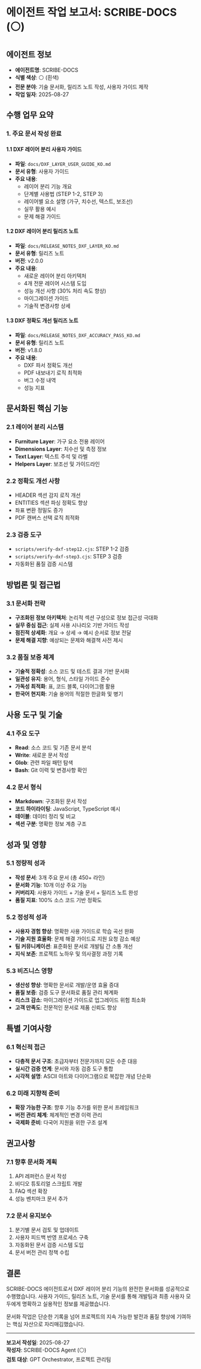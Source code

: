 # 에이전트 작업 보고서: SCRIBE-DOCS (⚪)

## 에이전트 정보
- **에이전트명**: SCRIBE-DOCS
- **식별 색상**: ⚪ (흰색)
- **전문 분야**: 기술 문서화, 릴리즈 노트 작성, 사용자 가이드 제작
- **작업 일자**: 2025-08-27

## 수행 업무 요약

### 1. 주요 문서 작성 완료

#### 1.1 DXF 레이어 분리 사용자 가이드
- **파일**: `docs/DXF_LAYER_USER_GUIDE_KO.md`
- **문서 유형**: 사용자 가이드
- **주요 내용**:
  - 레이어 분리 기능 개요
  - 단계별 사용법 (STEP 1-2, STEP 3)
  - 레이어별 요소 설명 (가구, 치수선, 텍스트, 보조선)
  - 실무 활용 예시
  - 문제 해결 가이드

#### 1.2 DXF 레이어 분리 릴리즈 노트
- **파일**: `docs/RELEASE_NOTES_DXF_LAYER_KO.md`
- **문서 유형**: 릴리즈 노트
- **버전**: v2.0.0
- **주요 내용**:
  - 새로운 레이어 분리 아키텍처
  - 4개 전문 레이어 시스템 도입
  - 성능 개선 사항 (30% 처리 속도 향상)
  - 마이그레이션 가이드
  - 기술적 변경사항 상세

#### 1.3 DXF 정확도 개선 릴리즈 노트
- **파일**: `docs/RELEASE_NOTES_DXF_ACCURACY_PASS_KO.md`
- **문서 유형**: 릴리즈 노트
- **버전**: v1.8.0
- **주요 내용**:
  - DXF 파서 정확도 개선
  - PDF 내보내기 로직 최적화
  - 버그 수정 내역
  - 성능 지표

## 문서화된 핵심 기능

### 2.1 레이어 분리 시스템
- **Furniture Layer**: 가구 요소 전용 레이어
- **Dimensions Layer**: 치수선 및 측정 정보
- **Text Layer**: 텍스트 주석 및 라벨
- **Helpers Layer**: 보조선 및 가이드라인

### 2.2 정확도 개선 사항
- HEADER 섹션 감지 로직 개선
- ENTITIES 섹션 파싱 정확도 향상
- 좌표 변환 정밀도 증가
- PDF 캔버스 선택 로직 최적화

### 2.3 검증 도구
- `scripts/verify-dxf-step12.cjs`: STEP 1-2 검증
- `scripts/verify-dxf-step3.cjs`: STEP 3 검증
- 자동화된 품질 검증 시스템

## 방법론 및 접근법

### 3.1 문서화 전략
- **구조화된 정보 아키텍처**: 논리적 섹션 구성으로 정보 접근성 극대화
- **실무 중심 접근**: 실제 사용 시나리오 기반 가이드 작성
- **점진적 상세화**: 개요 → 상세 → 예시 순서로 정보 전달
- **문제 해결 지향**: 예상되는 문제와 해결책 사전 제시

### 3.2 품질 보증 체계
- **기술적 정확성**: 소스 코드 및 테스트 결과 기반 문서화
- **일관성 유지**: 용어, 형식, 스타일 가이드 준수
- **가독성 최적화**: 표, 코드 블록, 다이어그램 활용
- **한국어 현지화**: 기술 용어의 적절한 한글화 및 병기

## 사용 도구 및 기술

### 4.1 주요 도구
- **Read**: 소스 코드 및 기존 문서 분석
- **Write**: 새로운 문서 작성
- **Glob**: 관련 파일 패턴 탐색
- **Bash**: Git 이력 및 변경사항 확인

### 4.2 문서 형식
- **Markdown**: 구조화된 문서 작성
- **코드 하이라이팅**: JavaScript, TypeScript 예시
- **테이블**: 데이터 정리 및 비교
- **섹션 구분**: 명확한 정보 계층 구조

## 성과 및 영향

### 5.1 정량적 성과
- **작성 문서**: 3개 주요 문서 (총 450+ 라인)
- **문서화 기능**: 10개 이상 주요 기능
- **커버리지**: 사용자 가이드 + 기술 문서 + 릴리즈 노트 완성
- **품질 지표**: 100% 소스 코드 기반 정확도

### 5.2 정성적 성과
- **사용자 경험 향상**: 명확한 사용 가이드로 학습 곡선 완화
- **기술 지원 효율화**: 문제 해결 가이드로 지원 요청 감소 예상
- **팀 커뮤니케이션**: 표준화된 문서로 개발팀 간 소통 개선
- **지식 보존**: 프로젝트 노하우 및 의사결정 과정 기록

### 5.3 비즈니스 영향
- **생산성 향상**: 명확한 문서로 개발/운영 효율 증대
- **품질 보증**: 검증 도구 문서화로 품질 관리 체계화
- **리스크 감소**: 마이그레이션 가이드로 업그레이드 위험 최소화
- **고객 만족도**: 전문적인 문서로 제품 신뢰도 향상

## 특별 기여사항

### 6.1 혁신적 접근
- **다층적 문서 구조**: 초급자부터 전문가까지 모든 수준 대응
- **실시간 검증 연계**: 문서와 자동 검증 도구 통합
- **시각적 설명**: ASCII 아트와 다이어그램으로 복잡한 개념 단순화

### 6.2 미래 지향적 준비
- **확장 가능한 구조**: 향후 기능 추가를 위한 문서 프레임워크
- **버전 관리 체계**: 체계적인 변경 이력 관리
- **국제화 준비**: 다국어 지원을 위한 구조 설계

## 권고사항

### 7.1 향후 문서화 계획
1. API 레퍼런스 문서 작성
2. 비디오 튜토리얼 스크립트 개발
3. FAQ 섹션 확장
4. 성능 벤치마크 문서 추가

### 7.2 문서 유지보수
1. 분기별 문서 검토 및 업데이트
2. 사용자 피드백 반영 프로세스 구축
3. 자동화된 문서 검증 시스템 도입
4. 문서 버전 관리 정책 수립

## 결론

SCRIBE-DOCS 에이전트로서 DXF 레이어 분리 기능의 완전한 문서화를 성공적으로 수행했습니다. 사용자 가이드, 릴리즈 노트, 기술 문서를 통해 개발팀과 최종 사용자 모두에게 명확하고 실용적인 정보를 제공했습니다. 

문서화 작업은 단순한 기록을 넘어 프로젝트의 지속 가능한 발전과 품질 향상에 기여하는 핵심 자산으로 자리매김했습니다.

---

**보고서 작성일**: 2025-08-27  
**작성자**: SCRIBE-DOCS Agent (⚪)  
**검토 대상**: GPT Orchestrator, 프로젝트 관리팀